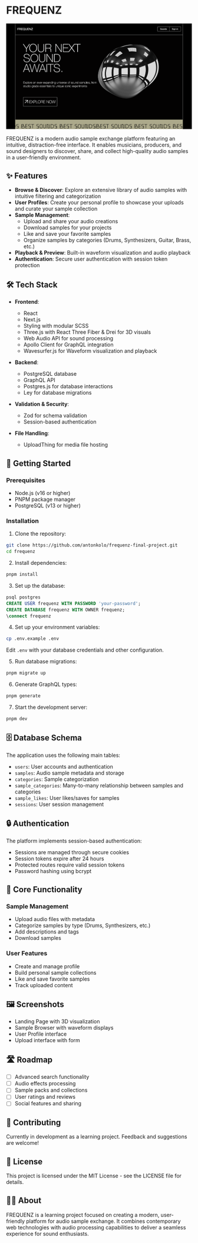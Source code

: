 # FREQUENZ

![FREQUENZ Header](/public/screenshots/Screenshot%202024-11-30%20at%2016.45.23.png)

FREQUENZ is a modern audio sample exchange platform featuring an intuitive, distraction-free interface. It enables musicians, producers, and sound designers to discover, share, and collect high-quality audio samples in a user-friendly environment.

## ✨ Features

- **Browse & Discover**: Explore an extensive library of audio samples with intuitive filtering and categorization
- **User Profiles**: Create your personal profile to showcase your uploads and curate your sample collection
- **Sample Management**:
  - Upload and share your audio creations
  - Download samples for your projects
  - Like and save your favorite samples
  - Organize samples by categories (Drums, Synthesizers, Guitar, Brass, etc.)
- **Playback & Preview**: Built-in waveform visualization and audio playback
- **Authentication**: Secure user authentication with session token protection

## 🛠 Tech Stack

- **Frontend**:

  - React
  - Next.js
  - Styling with modular SCSS
  - Three.js with React Three Fiber & Drei for 3D visuals
  - Web Audio API for sound processing
  - Apollo Client for GraphQL integration
  - Wavesurfer.js for Waveform visualization and playback

- **Backend**:

  - PostgreSQL database
  - GraphQL API
  - Postgres.js for database interactions
  - Ley for database migrations

- **Validation & Security**:

  - Zod for schema validation
  - Session-based authentication

- **File Handling**:
  - UploadThing for media file hosting

## 🚀 Getting Started

### Prerequisites

- Node.js (v16 or higher)
- PNPM package manager
- PostgreSQL (v13 or higher)

### Installation

1. Clone the repository:

```bash
git clone https://github.com/antonkolo/frequenz-final-project.git
cd frequenz
```

2. Install dependencies:

```bash
pnpm install
```

3. Set up the database:

```sql
psql postgres
CREATE USER frequenz WITH PASSWORD 'your-password';
CREATE DATABASE frequenz WITH OWNER frequenz;
\connect frequenz
```

4. Set up your environment variables:

```bash
cp .env.example .env
```

Edit `.env` with your database credentials and other configuration.

5. Run database migrations:

```bash
pnpm migrate up
```

6. Generate GraphQL types:

```bash
pnpm generate
```

7. Start the development server:

```bash
pnpm dev
```

## 🗄️ Database Schema

The application uses the following main tables:

- `users`: User accounts and authentication
- `samples`: Audio sample metadata and storage
- `categories`: Sample categorization
- `sample_categories`: Many-to-many relationship between samples and categories
- `sample_likes`: User likes/saves for samples
- `sessions`: User session management

## 🔒 Authentication

The platform implements session-based authentication:

- Sessions are managed through secure cookies
- Session tokens expire after 24 hours
- Protected routes require valid session tokens
- Password hashing using bcrypt

## 🎯 Core Functionality

### Sample Management

- Upload audio files with metadata
- Categorize samples by type (Drums, Synthesizers, etc.)
- Add descriptions and tags
- Download samples

### User Features

- Create and manage profile
- Build personal sample collections
- Like and save favorite samples
- Track uploaded content

## 🖼️ Screenshots

- Landing Page with 3D visualization
- Sample Browser with waveform displays
- User Profile interface
- Upload interface with form

## 🛣️ Roadmap

- [ ] Advanced search functionality
- [ ] Audio effects processing
- [ ] Sample packs and collections
- [ ] User ratings and reviews
- [ ] Social features and sharing

## 🤝 Contributing

Currently in development as a learning project. Feedback and suggestions are welcome!

## 📄 License

This project is licensed under the MIT License - see the LICENSE file for details.

## 🙋‍♂️ About

FREQUENZ is a learning project focused on creating a modern, user-friendly platform for audio sample exchange. It combines contemporary web technologies with audio processing capabilities to deliver a seamless experience for sound enthusiasts.
